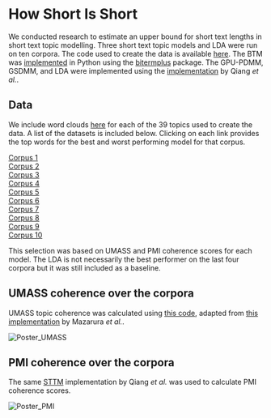 # How Short Is Short

We conducted research to estimate an upper bound for short text lengths in short text topic modelling. Three short text topic models and LDA were run on ten corpora. The code used to create the data is available [here](https://github.com/keeganstlegerdenny/HowShortIsShort/blob/main/CorporaCreation.py). The BTM was [implemented](https://github.com/keeganstlegerdenny/HowShortIsShort/blob/main/BTM.py) in Python using the [bitermplus](https://pypi.org/project/bitermplus/) package. The GPU-PDMM, GSDMM, and LDA were implemented using the [implementation](https://github.com/qiang2100/STTM) by Qiang *et al.*.

## Data

We include word clouds [here](https://github.com/keeganstlegerdenny/HowShortIsShort/blob/main/WordClouds.md) for each of the 39 topics used to create the data. A list of the datasets is included below. Clicking on each link provides the top words for the best and worst performing model for that corpus.

[Corpus 1](https://github.com/keeganstlegerdenny/HowShortIsShort/blob/main/C1.md) <br/>
[Corpus 2](https://github.com/keeganstlegerdenny/HowShortIsShort/blob/main/C2.md) <br/>
[Corpus 3](https://github.com/keeganstlegerdenny/HowShortIsShort/blob/main/C3.md) <br/>
[Corpus 4](https://github.com/keeganstlegerdenny/HowShortIsShort/blob/main/C4.md) <br/>
[Corpus 5](https://github.com/keeganstlegerdenny/HowShortIsShort/blob/main/C5.md) <br/>
[Corpus 6](https://github.com/keeganstlegerdenny/HowShortIsShort/blob/main/C6.md) <br/>
[Corpus 7](https://github.com/keeganstlegerdenny/HowShortIsShort/blob/main/C7.md) <br/>
[Corpus 8](https://github.com/keeganstlegerdenny/HowShortIsShort/blob/main/C8.md) <br/>
[Corpus 9](https://github.com/keeganstlegerdenny/HowShortIsShort/blob/main/C9.md) <br/>
[Corpus 10](https://github.com/keeganstlegerdenny/HowShortIsShort/blob/main/C10.md) <br/>

This selection was based on UMASS and PMI coherence scores for each model. The LDA is not necessarily the best performer on the last four corpora but it was still included as a baseline.

## UMASS coherence over the corpora

UMASS topic coherence was calculated using [this code](https://github.com/keeganstlegerdenny/HowShortIsShort/blob/main/TopicCoherence.py), adapted from [this implementation](https://github.com/CAIR-ZA/GPyM_TM) by Mazarura *et al.*.

![Poster_UMASS](https://github.com/keeganstlegerdenny/HowShortIsShort/assets/76593758/880d77cd-a760-479c-970e-438587b54375)

## PMI coherence over the corpora

The same [STTM](https://github.com/qiang2100/STTM) implementation by Qiang *et al.* was used to calculate PMI coherence scores.

![Poster_PMI](https://github.com/keeganstlegerdenny/HowShortIsShort/assets/76593758/41fbe0ae-a7c2-4bc7-97f9-5220548729fd)
